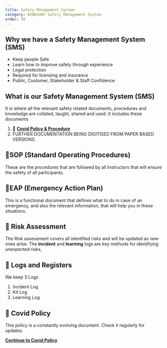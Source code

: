 ```yaml
---
title: Safety Management System
category: WINDSURF Safety Management System
order: 50
---
```


## Why we have a Safety Management System (SMS)
- Keep people Safe
- Learn how to improve safety through experience
- Legal protection
- Required for licensing and insurance
- Public, Customer, Stakeholder & Staff Confidence

## What is our Safety Management System (SMS)
It is where all the relevant safety related documents, procedures and knowledge are collated, taught, shared and used.
It includes these documents

1.  📕 [**Covid Policy & Procedure**](https://numbat70.github.io/clyde/Content/80-WINDSURF_SMS_COVID/)
2.  FURTHER DOCUMENTATION BEING DIGITISED FROM PAPER BASED VERSIONS. 

## 📕SOP (Standard Operating Procedures)
These are the procedures that are followed by all Instructors that will ensure the safety of all participants.

## 📕EAP (Emergency Action Plan)
This is a functional document that defines what to do in case of an emergency, and also the relevant information, that will help you in these situations.

## 📕 Risk Assessment
The Risk assessment covers all identified risks and will be updated as new ones arise.
The **incident** and **learning** logs are key methods for identifying unexpected risks,

## 📝 Logs and Registers
We keep 3 Logs
1. Incident Log
2. Kit Log
3. Learning Log


## 📕 Covid Policy
This policy is a constantly evolving document. Check it regularly for updates.


**[Continue to Covid Policy](https://numbat70.github.io/clyde/Content/80-WINDSURF_SMS_COVID/)**
